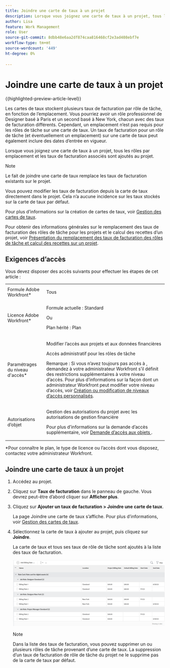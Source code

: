 ```yaml
---
title: Joindre une carte de taux à un projet
description: Lorsque vous joignez une carte de taux à un projet, tous les rôles par emplacement et les taux de facturation associés sont ajoutés au projet.
author: Lisa
feature: Work Management
role: User
source-git-commit: 8dbb48e6aa2df874caa816468cf2e3ad408ebf7e
workflow-type: tm+mt
source-wordcount: '449'
ht-degree: 0%

---
```


# Joindre une carte de taux à un projet

{{highlighted-preview-article-level}}

Les cartes de taux stockent plusieurs taux de facturation par rôle de tâche, en fonction de l’emplacement. Vous pourriez avoir un rôle professionnel de Designer basé à Paris et un second basé à New York, chacun avec des taux de facturation différents. Cependant, un emplacement n’est pas requis pour les rôles de tâche sur une carte de taux. Un taux de facturation pour un rôle de tâche (et éventuellement un emplacement) sur une carte de taux peut également inclure des dates d’entrée en vigueur.

Lorsque vous joignez une carte de taux à un projet, tous les rôles par emplacement et les taux de facturation associés sont ajoutés au projet.

>[!NOTE]
>
>Le fait de joindre une carte de taux remplace les taux de facturation existants sur le projet.

Vous pouvez modifier les taux de facturation depuis la carte de taux directement dans le projet. Cela n’a aucune incidence sur les taux stockés sur la carte de taux par défaut.

Pour plus d’informations sur la création de cartes de taux, voir [Gestion des cartes de taux](/help/quicksilver/administration-and-setup/set-up-workfront/configure-system-defaults/manage-rate-cards.md).

Pour obtenir des informations générales sur le remplacement des taux de facturation des rôles de tâche pour les projets et le calcul des recettes d’un projet, voir [Présentation du remplacement des taux de facturation des rôles de tâche et calcul des recettes sur un projet](/help/quicksilver/manage-work/projects/project-finances/override-role-billing-rates-and-calculate-project-revenue.md).

## Exigences d’accès

Vous devez disposer des accès suivants pour effectuer les étapes de cet article :

<table style="table-layout:auto"> 
 <col> 
 <col> 
 <tbody> 
  <tr> 
   <td role="rowheader">Formule Adobe Workfront*</td> 
   <td> <p>Tous</p> </td> 
  </tr> 
  <tr> 
   <td role="rowheader">Licence Adobe Workfront*</td> 
   <td> <p>Formule actuelle : Standard</p><p>Ou</p><p>Plan hérité : Plan </p> </td> 
  </tr> 
  <tr> 
   <td role="rowheader">Paramétrages du niveau d'accès*</td> 
   <td> <p>Modifier l’accès aux projets et aux données financières</p> <p>Accès administratif pour les rôles de tâche</p> <p>Remarque : Si vous n’avez toujours pas accès à , demandez à votre administrateur Workfront s’il définit des restrictions supplémentaires à votre niveau d’accès. Pour plus d’informations sur la façon dont un administrateur Workfront peut modifier votre niveau d’accès, voir <a href="../../../administration-and-setup/add-users/configure-and-grant-access/create-modify-access-levels.md" class="MCXref xref">Création ou modification de niveaux d’accès personnalisés</a>.</p> </td> 
  </tr> 
  <tr> 
   <td role="rowheader">Autorisations d’objet</td> 
   <td> <p>Gestion des autorisations du projet avec les autorisations de gestion financière</p> <p>Pour plus d’informations sur la demande d’accès supplémentaire, voir <a href="../../../workfront-basics/grant-and-request-access-to-objects/request-access.md" class="MCXref xref">Demande d’accès aux objets </a>.</p> </td> 
  </tr> 
 </tbody> 
</table>

&#42;Pour connaître le plan, le type de licence ou l’accès dont vous disposez, contactez votre administrateur Workfront.

## Joindre une carte de taux à un projet

1. Accédez au projet.
1. Cliquez sur **Taux de facturation** dans le panneau de gauche. Vous devrez peut-être d’abord cliquer sur **Afficher plus**.
1. Cliquez sur **Ajouter un taux de facturation > Joindre une carte de taux**.

   La page Joindre une carte de taux s’affiche. Pour plus d’informations, voir [Gestion des cartes de taux](/help/quicksilver/administration-and-setup/set-up-workfront/configure-system-defaults/manage-rate-cards.md).

1. Sélectionnez la carte de taux à ajouter au projet, puis cliquez sur **Joindre**.

   La carte de taux et tous ses taux de rôle de tâche sont ajoutés à la liste des taux de facturation.

   ![Carte de taux ajoutée au projet](assets/billing-rates-added-from-rate-card.png)

   >[!NOTE]
   >
   >Dans la liste des taux de facturation, vous pouvez supprimer un ou plusieurs rôles de tâche provenant d’une carte de taux. La suppression d’un taux de facturation de rôle de tâche du projet ne le supprime pas de la carte de taux par défaut.

